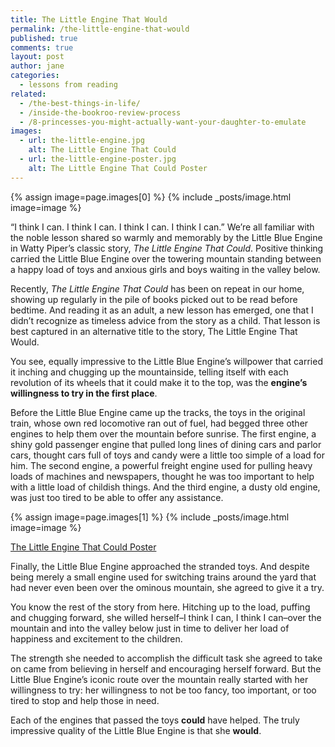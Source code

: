 ```yaml
---
title: The Little Engine That Would
permalink: /the-little-engine-that-would
published: true
comments: true
layout: post
author: jane
categories: 
  - lessons from reading
related: 
  - /the-best-things-in-life/
  - /inside-the-bookroo-review-process
  - /8-princesses-you-might-actually-want-your-daughter-to-emulate
images: 
  - url: the-little-engine.jpg
    alt: The Little Engine That Could
  - url: the-little-engine-poster.jpg
    alt: The Little Engine That Could Poster
---
```


{% assign image=page.images[0] %}
{% include _posts/image.html image=image %}

“I think I can. I think I can. I think I can. I think I can.” We’re all familiar with the noble lesson shared so warmly and memorably by the Little Blue Engine in Watty Piper’s classic story, _The Little Engine That Could_. Positive thinking carried the Little Blue Engine over the towering mountain standing between a happy load of toys and anxious girls and boys waiting in the valley below.

Recently, _The Little Engine That Could_ has been on repeat in our home, showing up regularly in the pile of books picked out to be read before bedtime. And reading it as an adult, a new lesson has emerged, one that I didn’t recognize as timeless advice from the story as a child. That lesson is best captured in an alternative title to the story, The Little Engine That Would.

You see, equally impressive to the Little Blue Engine’s willpower that carried it inching and chugging up the mountainside, telling itself with each revolution of its wheels that it could make it to the top, was the **engine’s willingness to try in the first place**.

Before the Little Blue Engine came up the tracks, the toys in the original train, whose own red locomotive ran out of fuel, had begged three other engines to help them over the mountain before sunrise. The first engine, a shiny gold passenger engine that pulled long lines of dining cars and parlor cars, thought cars full of toys and candy were a little too simple of a load for him. The second engine, a powerful freight engine used for pulling heavy loads of machines and newspapers, thought he was too important to help with a little load of childish things. And the third engine, a dusty old engine, was just too tired to be able to offer any assistance.

{% assign image=page.images[1] %}
{% include _posts/image.html image=image %}
<div class="caption"><a href="https://bookroo.com/posters/the-little-engine-that-could">The Little Engine That Could Poster</a></div>

Finally, the Little Blue Engine approached the stranded toys. And despite being merely a small engine used for switching trains around the yard that had never even been over the ominous mountain, she agreed to give it a try.

You know the rest of the story from here. Hitching up to the load, puffing and chugging forward, she willed herself–I think I can, I think I can–over the mountain and into the valley below just in time to deliver her load of happiness and excitement to the children.

The strength she needed to accomplish the difficult task she agreed to take on came from believing in herself and encouraging herself forward. But the Little Blue Engine’s iconic route over the mountain really started with her willingness to try: her willingness to not be too fancy, too important, or too tired to stop and help those in need.

Each of the engines that passed the toys **could** have helped. The truly impressive quality of the Little Blue Engine is that she **would**.